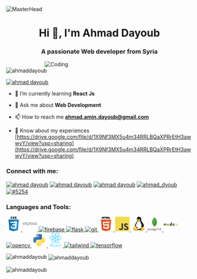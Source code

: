 ![MasterHead](https://raw.githubusercontent.com/PolarBearGG/PolarBearGG/master/web-developer.gif)
<h1 align="center">Hi 👋, I'm Ahmad Dayoub</h1>
<h3 align="center">A passionate Web developer from Syria</h3>
<img align="right" width="400" src="https://hack.codingblocks.com/_nuxt/img/maingif.1646021.gif" alt="Coding">

<p align="left"> <img src="https://komarev.com/ghpvc/?username=ahmaddayoub&label=Profile%20views&color=0e75b6&style=flat" alt="ahmaddayoub" /> </p>

<p align="left"> <a href="https://twitter.com/ahmad dayoub" target="blank"><img src="https://img.shields.io/twitter/follow/ahmad dayoub?logo=twitter&style=for-the-badge" alt="ahmad dayoub" /></a> </p>

- 🌱 I’m currently learning **React Js**

- 💬 Ask me about **Web Development**

- 📫 How to reach me **ahmad.amin.dayoub@gmail.com**

- 📄 Know about my experiences [https://drive.google.com/file/d/1X9Nf3MX5u4m34RRLBQaXPRrEtH3awwyY/view?usp=sharing](https://drive.google.com/file/d/1X9Nf3MX5u4m34RRLBQaXPRrEtH3awwyY/view?usp=sharing)

<h3 align="left">Connect with me:</h3>
<p align="left">
<a href="https://twitter.com/AhmadDayuob" target="blank"><img align="center" src="https://raw.githubusercontent.com/rahuldkjain/github-profile-readme-generator/master/src/images/icons/Social/twitter.svg" alt="ahmad dayoub" height="30" width="40" /></a>
<a href="https://linkedin.com/in/ahmad-dayoub-" target="blank"><img align="center" src="https://raw.githubusercontent.com/rahuldkjain/github-profile-readme-generator/master/src/images/icons/Social/linked-in-alt.svg" alt="ahmad dayoub" height="30" width="40" /></a>
<a href="https://fb.com/ahmad dayoub" target="blank"><img align="center" src="https://raw.githubusercontent.com/rahuldkjain/github-profile-readme-generator/master/src/images/icons/Social/facebook.svg" alt="ahmad dayoub" height="30" width="40" /></a>
<a href="https://instagram.com/ahmad_dyoub" target="blank"><img align="center" src="https://raw.githubusercontent.com/rahuldkjain/github-profile-readme-generator/master/src/images/icons/Social/instagram.svg" alt="ahmad_dyoub" height="30" width="40" /></a>
<a href="https://discord.gg/#5254" target="blank"><img align="center" src="https://raw.githubusercontent.com/rahuldkjain/github-profile-readme-generator/master/src/images/icons/Social/discord.svg" alt="#5254" height="30" width="40" /></a>
</p>

<h3 align="left">Languages and Tools:</h3>
<p align="left"> <a href="https://www.w3schools.com/css/" target="_blank" rel="noreferrer"> <img src="https://raw.githubusercontent.com/devicons/devicon/master/icons/css3/css3-original-wordmark.svg" alt="css3" width="40" height="40"/> </a> <a href="https://expressjs.com" target="_blank" rel="noreferrer"> <img src="https://raw.githubusercontent.com/devicons/devicon/master/icons/express/express-original-wordmark.svg" alt="express" width="40" height="40"/> </a> <a href="https://firebase.google.com/" target="_blank" rel="noreferrer"> <img src="https://www.vectorlogo.zone/logos/firebase/firebase-icon.svg" alt="firebase" width="40" height="40"/> </a> <a href="https://flask.palletsprojects.com/" target="_blank" rel="noreferrer"> <img src="https://www.vectorlogo.zone/logos/pocoo_flask/pocoo_flask-icon.svg" alt="flask" width="40" height="40"/> </a> <a href="https://git-scm.com/" target="_blank" rel="noreferrer"> <img src="https://www.vectorlogo.zone/logos/git-scm/git-scm-icon.svg" alt="git" width="40" height="40"/> </a> <a href="https://www.w3.org/html/" target="_blank" rel="noreferrer"> <img src="https://raw.githubusercontent.com/devicons/devicon/master/icons/html5/html5-original-wordmark.svg" alt="html5" width="40" height="40"/> </a> <a href="https://developer.mozilla.org/en-US/docs/Web/JavaScript" target="_blank" rel="noreferrer"> <img src="https://raw.githubusercontent.com/devicons/devicon/master/icons/javascript/javascript-original.svg" alt="javascript" width="40" height="40"/> </a> <a href="https://www.linux.org/" target="_blank" rel="noreferrer"> <img src="https://raw.githubusercontent.com/devicons/devicon/master/icons/linux/linux-original.svg" alt="linux" width="40" height="40"/> </a> <a href="https://www.mongodb.com/" target="_blank" rel="noreferrer"> <img src="https://raw.githubusercontent.com/devicons/devicon/master/icons/mongodb/mongodb-original-wordmark.svg" alt="mongodb" width="40" height="40"/> </a> <a href="https://nodejs.org" target="_blank" rel="noreferrer"> <img src="https://raw.githubusercontent.com/devicons/devicon/master/icons/nodejs/nodejs-original-wordmark.svg" alt="nodejs" width="40" height="40"/> </a> <a href="https://opencv.org/" target="_blank" rel="noreferrer"> <img src="https://www.vectorlogo.zone/logos/opencv/opencv-icon.svg" alt="opencv" width="40" height="40"/> </a> <a href="https://www.python.org" target="_blank" rel="noreferrer"> <img src="https://raw.githubusercontent.com/devicons/devicon/master/icons/python/python-original.svg" alt="python" width="40" height="40"/> </a> <a href="https://reactjs.org/" target="_blank" rel="noreferrer"> <img src="https://raw.githubusercontent.com/devicons/devicon/master/icons/react/react-original-wordmark.svg" alt="react" width="40" height="40"/> </a> <a href="https://tailwindcss.com/" target="_blank" rel="noreferrer"> <img src="https://www.vectorlogo.zone/logos/tailwindcss/tailwindcss-icon.svg" alt="tailwind" width="40" height="40"/> </a> <a href="https://www.tensorflow.org" target="_blank" rel="noreferrer"> <img src="https://www.vectorlogo.zone/logos/tensorflow/tensorflow-icon.svg" alt="tensorflow" width="40" height="40"/> </a> </p>

<p><img align="left" src="https://github-readme-stats.vercel.app/api/top-langs?username=ahmaddayoub&show_icons=true&locale=en&layout=compact" alt="ahmaddayoub" /></p>

<p>&nbsp;<img align="center" src="https://github-readme-stats.vercel.app/api?username=ahmaddayoub&show_icons=true&locale=en" alt="ahmaddayoub" /></p>

<p><img align="center" src="https://github-readme-streak-stats.herokuapp.com/?user=ahmaddayoub&" alt="ahmaddayoub" /></p>
